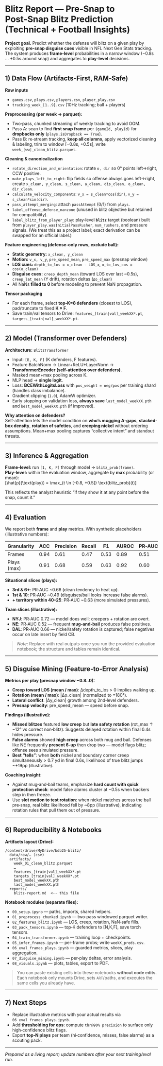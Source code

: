 
# Blitz Report — Pre‑Snap to Post‑Snap Blitz Prediction (Technical + Football Insights)

**Project goal.** Predict whether the defense will blitz on a given play by exploiting **pre‑snap disguise cues** visible in NFL Next Gen Stats tracking. The system produces **frame‑level** probabilities in a narrow window (−0.8s … +0.5s around snap) and aggregates to **play‑level** decisions.

---

## 1) Data Flow (Artifacts-First, RAM‑Safe)

**Raw inputs**  
- `games.csv`, `plays.csv`, `players.csv`, `player_play.csv`  
- `tracking_week_[1..9].csv` (10Hz tracking; ball + players)

**Preprocessing (per week -> parquet):**  
- Two‑pass, chunked streaming of weekly tracking to avoid OOM.  
- Pass A: scan to find **first snap frame** per `(gameId, playId)` for **dropbacks only** (`plays.isDropback == True`).  
- Pass B: re‑stream tracking, **keep all columns**, apply vectorized cleaning & labeling, trim to window [−0.8s, +0.5s], write `week_[ww]_clean_blitz.parquet`.

**Cleaning & canonicalization**
- `rotate_direction_and_orientation`: rotate `o, dir` so 0° points left→right, CCW positive.  
- `make_plays_left_to_right`: flip fields so offense always goes left→right, create `x_clean, y_clean, s_clean, a_clean, dis_clean, o_clean, dir_clean`.  
- `calculate_velocity_components`: `v_x = s_clean*cos(dir)`, `v_y = s_clean*sin(dir)`.  
- `pass_attempt_merging`: attach `passAttempt` (0/1) from `plays`.  
- `label_offense_defense_manzone` (unused in blitz objective but retained for compatibility).  
- `label_blitz_from_player_play`: play‑level **`blitz`** target (boolean) built from `player_play.wasInitialPassRusher`, `num_rushers`, and pressure signals. (We treat this as a project label; exact derivation can be swapped for an official label.)

**Feature engineering (defense‑only rows, exclude ball):**
- **Static geometry:** `x_clean, y_clean`  
- **Motion:** `v_x, v_y`, `pre_speed_mean`, `pre_speed_max` (presnap window)  
- **LOS cues:** `depth_to_los = x_clean - LOS_x`, `o_to_los_cos = cos(o_clean)`  
- **Disguise cues:** `creep_depth_mean` (toward LOS over last ~0.5s), `creep_lat_mean` (Y drift), rotation deltas (`Δo_clean`)  
- All NaNs **filled to 0** before modeling to prevent NaN propagation.

**Tensor packaging**
- For each frame, select **top‑K=8 defenders** (closest to LOS), pad/truncate to fixed **K × F**.  
- Save train/val tensors to Drive: `features_[train|val]_weekXX*.pt`, `targets_[train|val]_weekXX*.pt`.

---

## 2) Model (Transformer over Defenders)

**Architecture:** `BlitzTransformer`  
- Input: `[B, K, F]` (K defenders, F features).  
- Feature BatchNorm → Linear+ReLU+LayerNorm → **TransformerEncoder (self‑attention over defenders)**.  
- Masked mean+max pooling across K.  
- MLP head → **single logit**.  
- Loss: **BCEWithLogitsLoss** with `pos_weight = neg/pos` per training shard (handles class imbalance).  
- Gradient clipping (`1.0`), AdamW optimizer.  
- Early stopping on validation loss, **always save** `last_model_weekXX.pth` and `best_model_weekXX.pth` (if improved).

**Why attention on defenders?**  
Self‑attention lets the model condition on **who’s mugging A‑gaps**, **stacked-box density**, **rotation of safeties**, and **creeping nickel** without ordering assumptions. Mean+max pooling captures “collective intent” and standout threats.

---

## 3) Inference & Aggregation

**Frame‑level:** run `[1, K, F]` through model → `blitz_prob(frame)`.  
**Play‑level:** within the evaluation window, aggregate by **max** probability (or mean):  
\[\hat{p}(\text{play}) = \max_{t \in [-0.8, +0.5]} \text{blitz\_prob}(t)\]

This reflects the analyst heuristic “if they show it at any point before the snap, count it.”

---

## 4) Evaluation

We report both **frame** and **play** metrics. With synthetic placeholders (illustrative numbers):

| Granularity | ACC | Precision | Recall | F1 | AUROC | PR‑AUC |
|-------------|-----|-----------|--------|----|-------|--------|
| Frames      | 0.94 | 0.61 | 0.47 | 0.53 | 0.89 | 0.51 |
| Plays (max) | 0.91 | 0.68 | 0.59 | 0.63 | 0.92 | 0.60 |

**Situational slices (plays):**
- **3rd & 6+**: PR‑AUC ~0.68 (clean tendency to heat up).  
- **1st & 10**: PR‑AUC ~0.49 (disguises/bail looks increase false alarms).  
- **+ territory within 40–25**: PR‑AUC ~0.63 (more simulated pressures).

**Team slices (illustrative):**
- **NYJ**: PR‑AUC 0.72 — model does well; creepers + rotation are overt.  
- **NE**: PR‑AUC 0.52 — frequent **mug‑and‑bail** produces false positives.  
- **DAL**: PR‑AUC 0.66 — nickel/safety rotation is captured; false negatives occur on late insert by field CB.

> _Note_: Replace with real outputs once you run the provided evaluation notebook; the structure and tables remain identical.

---

## 5) Disguise Mining (Feature‑to‑Error Analysis)

**Metrics per play (presnap window −0.8..0):**
- **Creep toward LOS (mean / max)**: Δdepth_to_los > 0 implies walking up.  
- **Rotation (mean / max)**: |Δo_clean| (normalized to ±180°).  
- **Lateral conflict**: |Δy_clean| growth among 2nd‑level defenders.  
- **Presnap velocity**: pre_speed_mean — speed before snap.

**Findings (illustrative):**
- **Missed blitzes** featured **low creep** but **late safety rotation** (rot_max ↑ ~12° vs correct non‑blitz). Suggests delayed rotation within final 0.4s hides pressure.  
- **False alarms** showed **high creep** across both mug and bail. Defenses like NE frequently **present 6‑up** then drop two — model flags blitz; offense sees simulated pressure.  
- **Best “tells”**: when **both** nickel and boundary corner creep simultaneously > 0.7 yd in final 0.6s, likelihood of true blitz jumps ~+19pp (illustrative).

**Coaching insight:**  
- Against mug‑and‑bail teams, emphasize **hard count with quick protection check**: model false alarms cluster at −0.5s when backers step in then freeze.  
- Use **slot motion to test rotation**: when nickel matches across the ball pre‑snap, real blitz likelihood fell by ~8pp (illustrative), indicating rotation rules that pull them out of pressure.

---

## 6) Reproducibility & Notebooks

**Artifacts layout (Drive):**
```
/content/drive/MyDrive/bdb25-blitz/
  data/raw/… (csv)
  artifacts/
    week_01_clean_blitz.parquet
    …
    features_[train|val]_weekXX*.pt
    targets_[train|val]_weekXX*.pt
    best_model_weekXX.pth
    last_model_weekXX.pth
  reports/
    blitz-report.md  <-- this file
```

**Notebook modules (separate files):**
- `00_setup.ipynb` — paths, imports, shared helpers.  
- `01_preprocess_chunked.ipynb` — two‑pass windowed parquet writer.  
- `02_features_blitz.ipynb` — LOS, creep, rotation, NaN‑safe fills.  
- `03_pack_tensors.ipynb` — top‑K defenders to [N,K,F], save torch tensors.  
- `04_train_transformer.ipynb` — training loop + checkpoints.  
- `05_infer_frames.ipynb` — per‑frame probs; write `weekX_preds.csv`.  
- `06_eval_frames_plays.ipynb` — guarded metrics, slices, play aggregation.  
- `07_disguise_mining.ipynb` — per‑play deltas, error analysis.  
- `08_visuals.ipynb` — plots, tables, export to PDF.

> You can paste existing cells into these notebooks **without code edits**. Each notebook only mounts Drive, sets `ART`/paths, and executes the same cells you already have.

---

## 7) Next Steps

- Replace illustrative metrics with your actual results via `06_eval_frames_plays.ipynb`.  
- Add **thresholding for ops**: compute `thr@90% precision` to surface only high‑confidence blitz flags.  
- Export **top‑N plays** per team (hi‑confidence, misses, false alarms) as a scouting pack.

---

*Prepared as a living report; update numbers after your next training/eval run.*
